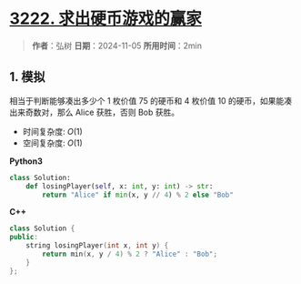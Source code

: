# [3222. 求出硬币游戏的赢家](https://leetcode.cn/problems/find-the-winning-player-in-coin-game/description/)

> **作者**：弘树
> **日期**：2024-11-05
> **所用时间**：2min

## 1. 模拟

相当于判断能够凑出多少个 1 枚价值 75 的硬币和 4 枚价值 10 的硬币，如果能凑出来奇数对，那么 Alice 获胜，否则 Bob 获胜。

- 时间复杂度: $O(1)$
- 空间复杂度: $O(1)$

**Python3**

```python
class Solution:
    def losingPlayer(self, x: int, y: int) -> str:
        return "Alice" if min(x, y // 4) % 2 else "Bob"
```

**C++**

```C++
class Solution {
public:
    string losingPlayer(int x, int y) {
        return min(x, y / 4) % 2 ? "Alice" : "Bob";
    }
};
```